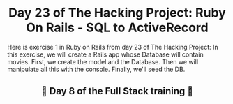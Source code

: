<h1 align="center">Day 23 of The Hacking Project: Ruby On Rails - SQL to ActiveRecord</h1>

Here is exercise 1 in Ruby on Rails from day 23 of The Hacking Project: In this exercise, we will create a Rails app whose Database will contain movies. First, we create the model and the Database. Then we will manipulate all this with the console. Finally, we'll seed the DB.

<h2 align="center">🎉 Day 8 of the Full Stack training 🎉</h2>
